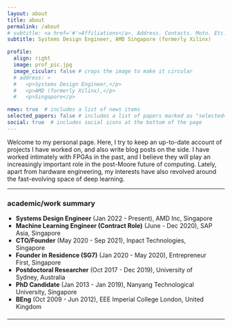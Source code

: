 ```yaml
---
layout: about
title: about
permalink: /about
# subtitle: <a href='#'>Affiliations</a>. Address. Contacts. Moto. Etc.
subtitle: Systems Design Engineer, AMD Singapore (formerly Xilinx)

profile:
  align: right
  image: prof_pic.jpg
  image_cicular: false # crops the image to make it circular
  # address: >
  #   <p>Systems Design Engineer,</p>
  #   <p>AMD (formerly Xilinx),</p>
  #   <p>Singapore</p>

news: true  # includes a list of news items
selected_papers: false # includes a list of papers marked as "selected={true}"
social: true  # includes social icons at the bottom of the page
---
```


Welcome to my personal page. Here, I try to keep an up-to-date account of
projects I have worked on, and also write blog posts on the side. I have worked
intimately with FPGAs in the past, and I believe they will play an increasingly
important role in the post-Moore future of computing. Lately, apart from
hardware engineering, my interests have also revolved around the fast-evolving
space of deep learning.

------------------------------

<h3>academic/work summary</h3>

<ul style="list-style-type:square;margin:0px 20px 20px 20px;padding:0;">
  <li><b>Systems Design Engineer</b> (Jan 2022 - Present), AMD Inc, Singapore</li>
  <li><b>Machine Learning Engineer (Contract Role)</b> (June - Dec 2020), SAP Asia, Singapore</li>
  <li><b>CTO/Founder</b> (May 2020 - Sep 2021), Inpact Technologies, Singapore</li>
  <li><b>Founder in Residence (SG7)</b> (Jan 2020 - May 2020), Entrepreneur First, Singapore</li>
  <li><b>Postdoctoral Researcher</b> (Oct 2017 - Dec 2019), University of Sydney, Australia</li>
  <li><b>PhD Candidate</b> (Jan 2013 - Jan 2019), Nanyang Technological University, Singapore</li>
  <li><b>BEng</b> (Oct 2009 - Jun 2012), EEE Imperial College London, United Kingdom</li>
</ul>

------------------------------

